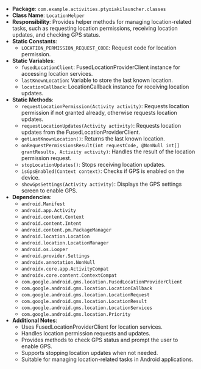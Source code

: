 - **Package**: `com.example.activities.ptyxiakilauncher.classes`
- **Class Name**: `LocationHelper`
- **Responsibility**: Provides helper methods for managing location-related tasks, such as requesting location permissions, receiving location updates, and checking GPS status.
- **Static Constants**:
    - `LOCATION_PERMISSION_REQUEST_CODE`: Request code for location permission.
- **Static Variables**:
    - `fusedLocationClient`: FusedLocationProviderClient instance for accessing location services.
    - `lastKnownLocation`: Variable to store the last known location.
    - `locationCallback`: LocationCallback instance for receiving location updates.
- **Static Methods**:
    - `requestLocationPermission(Activity activity)`: Requests location permission if not granted already, otherwise requests location updates.
    - `requestLocationUpdates(Activity activity)`: Requests location updates from the FusedLocationProviderClient.
    - `getLastKnownLocation()`: Returns the last known location.
    - `onRequestPermissionsResult(int requestCode, @NonNull int[] grantResults, Activity activity)`: Handles the result of the location permission request.
    - `stopLocationUpdates()`: Stops receiving location updates.
    - `isGpsEnabled(Context context)`: Checks if GPS is enabled on the device.
    - `showGpsSettings(Activity activity)`: Displays the GPS settings screen to enable GPS.
- **Dependencies**:
    - `android.Manifest`
    - `android.app.Activity`
    - `android.content.Context`
    - `android.content.Intent`
    - `android.content.pm.PackageManager`
    - `android.location.Location`
    - `android.location.LocationManager`
    - `android.os.Looper`
    - `android.provider.Settings`
    - `androidx.annotation.NonNull`
    - `androidx.core.app.ActivityCompat`
    - `androidx.core.content.ContextCompat`
    - `com.google.android.gms.location.FusedLocationProviderClient`
    - `com.google.android.gms.location.LocationCallback`
    - `com.google.android.gms.location.LocationRequest`
    - `com.google.android.gms.location.LocationResult`
    - `com.google.android.gms.location.LocationServices`
    - `com.google.android.gms.location.Priority`
- **Additional Notes**:
    - Uses FusedLocationProviderClient for location services.
    - Handles location permission requests and updates.
    - Provides methods to check GPS status and prompt the user to enable GPS.
    - Supports stopping location updates when not needed.
    - Suitable for managing location-related tasks in Android applications.